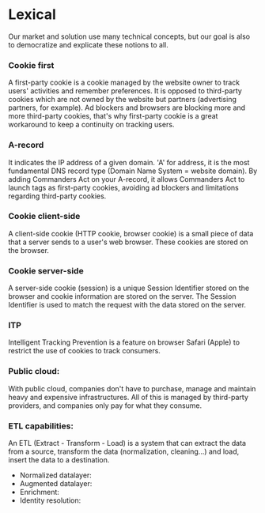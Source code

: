 # Lexical

Our market and solution use many technical concepts, but our goal is also to democratize and explicate these notions to all.

### **Cookie first**

A first-party cookie is a cookie managed by the website owner to track users' activities and remember preferences. It is opposed to third-party cookies which are not owned by the website but partners (advertising partners, for example). Ad blockers and browsers are blocking more and more third-party cookies, that's why first-party cookie is a great workaround to keep a continuity on tracking users.

### **A-record**

It indicates the IP address of a given domain. 'A' for address, it is the most fundamental DNS record type (Domain Name System = website domain). By adding Commanders Act on your A-record, it allows Commanders Act to launch tags as first-party cookies, avoiding ad blockers and limitations regarding third-party cookies.

### **Cookie client-side**

A client-side cookie (HTTP cookie, browser cookie) is a small piece of data that a server sends to a user's web browser. These cookies are stored on the browser.

### **Cookie server-side**

A server-side cookie (session) is a unique Session Identifier stored on the browser and cookie information are stored on the server. The Session Identifier is used to match the request with the data stored on the server.

### **ITP**

Intelligent Tracking Prevention is a feature on browser Safari (Apple) to restrict the use of cookies to track consumers.

### Public cloud:

With public cloud, companies don't have to purchase, manage and maintain heavy and expensive infrastructures. All of this is managed by third-party providers, and companies only pay for what they consume.&#x20;

### ETL capabilities:

An ETL (Extract - Transform - Load) is a system that can extract the data from a source, transform the data (normalization, cleaning...) and load, insert the data to a destination.

* Normalized datalayer:
* Augmented datalayer:
* Enrichment:
* Identity resolution:


